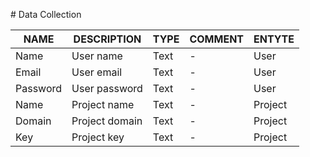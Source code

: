 # Data Collection

| NAME     | DESCRIPTION    | TYPE | COMMENT | ENTYTE  |
| -------- | -------------- | ---- | ------- | ------- |
| Name     | User name      | Text | -       | User    |
| Email    | User email     | Text | -       | User    |
| Password | User password  | Text | -       | User    |
| Name     | Project name   | Text | -       | Project |
| Domain   | Project domain | Text | -       | Project |
| Key      | Project key    | Text | -       | Project |
